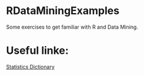# RDataMiningExamples

Some exercises to get familiar with R and Data Mining.

# Useful linke:

[Statistics Dictionary](http://stattrek.com/statistics/dictionary.aspx?) </br>

